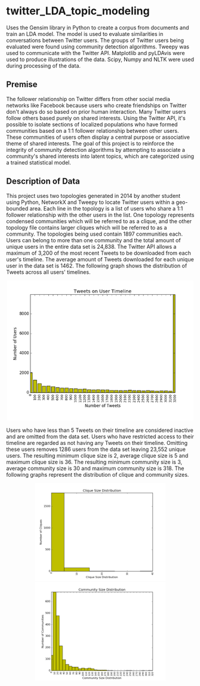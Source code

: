 # twitter_LDA_topic_modeling
Uses the Gensim library in Python to create a corpus from documents and train an LDA model.
The model is used to evaluate similarities in conversations between Twitter users.
The groups of Twitter users being evaluated were found using community detection algorithms. Tweepy was used to communicate with the Twitter API. Matplotlib and pyLDAvis were used to produce illustrations of the data. Scipy, Numpy and NLTK were used during processing of the data. 

## Premise
The follower relationship on Twitter differs from other social media networks like Facebook because users who create friendships on Twitter don't always do so based on prior human interaction. Many Twitter users follow others based purely on shared interests. Using the Twitter API, it's possible to isolate sections of localized populations who have formed communities based on a 1:1 follower relationship between other users. These communities of users often display a central purpose or associative theme of shared interests. The goal of this project is to reinforce the integrity of community detection algorithms by attempting to associate a community's shared interests into latent topics, which are categorized using a trained statistical model.

## Description of Data
This project uses two topologies generated in 2014 by another student using Python, NetworkX and Tweepy to locate Twitter users within a geo-bounded area. Each line in the topology is a list of users who share a 1:1 follower relationship with the other users in the list. One topology represents condensed communities which will be referred to as a clique, and the other topology file contains larger cliques which will be referred to as a community. The topologies being used contain 1897 communities each. Users can belong to more than one community and the total amount of unique users in the entire data set is 24,838. The Twitter API allows a maximum of 3,200 of the most recent Tweets to be downloaded from each user's timeline. The average amount of Tweets downloaded for each unique user in the data set is 1462. The following graph shows the distribution of Tweets across all users' timelines. 

<p align="center">
  <img src="/img/tweet_distribution.png" width="500"/>
</p>

Users who have less than 5 Tweets on their timeline are considered inactive and are omitted from the data set. Users who have restricted access to their timeline are regarded as not having any Tweets on their timeline. Omitting these users removes 1286 users from the data set leaving 23,552 unique users. The resulting minimum clique size is 2, average clique size is 5 and maximum clique size is 36. The resulting minimum community size is 3, average community size is 30 and maximum community size is 318. The following graphs represent the distribution of clique and community sizes. 

<p align="center">
  <img src="/img/clique_size_distribution.png" width="350"/><img src="/img/community_size_distribution.png" width="350"/>
</p>

